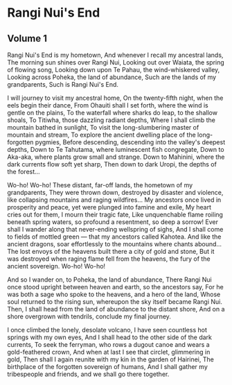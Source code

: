 # Rangi Nui's End

## Volume 1

Rangi Nui's End is my hometown, And whenever I recall my ancestral lands, The
morning sun shines over Rangi Nui, Looking out over Waiata, the spring of
flowing song, Looking down upon Te Pahau, the wind-whiskered valley, Looking
across Poheka, the land of abundance, Such are the lands of my grandparents,
Such is Rangi Nui's End.

I will journey to visit my ancestral home, On the twenty-fifth night, when the
eels begin their dance, From Ohauiti shall I set forth, where the wind is gentle
on the plains, To the waterfall where sharks do leap, to the shallow shoals, To
Titiwha, those dazzling radiant depths, Where I shall climb the mountain bathed
in sunlight, To visit the long-slumbering master of mountain and stream, To
explore the ancient dwelling place of the long-forgotten pygmies, Before
descending, descending into the valley's deepest depths, Down to Te Tahutama,
where luminescent fish congregate, Down to Aka-aka, where plants grow small and
strange. Down to Mahinini, where the dark currents flow soft yet sharp, Then
down to dark Uropi, the depths of the forest...

Wo-ho! Wo-ho! These distant, far-off lands, the hometown of my grandparents,
They were thrown down, destroyed by disaster and violence, like collapsing
mountains and raging wildfires... My ancestors once lived in prosperity and
peace, yet were plunged into famine and exile, My heart cries out for them, I
mourn their tragic fate, Like unquenchable flame roiling beneath spring waters,
so profound a resentment, so deep a sorrow! Ever shall I wander along that
never-ending wellspring of sighs, And I shall come to fields of mottled green —
that my ancestors called Kahotea. And like the ancient dragons, soar
effortlessly to the mountains where chants abound... The lost envoys of the
heavens built there a city of gold and stone, But it was destroyed when raging
flame fell from the heavens, the fury of the ancient sovereign. Wo-ho! Wo-ho!

And so I wander on, to Poheka, the land of abundance, There Rangi Nui once stood
upright between heaven and earth, so the ancestors say, For he was both a sage
who spoke to the heavens, and a hero of the land, Whose soul returned to the
rising sun, whereupon the sky itself became Rangi Nui. Then, I shall head from
the land of abundance to the distant shore, And on a shore overgrown with
tendrils, conclude my final journey.

I once climbed the lonely, desolate volcano, I have seen countless hot springs
with my own eyes, And I shall head to the other side of the dark currents, To
seek the ferryman, who rows a dugout canoe and wears a gold-feathered crown, And
when at last I see that circlet, glimmering in gold, Then shall I again reunite
with my kin in the garden of Hairinei, The birthplace of the forgotten sovereign
of humans, And I shall gather my tribespeople and friends, and we shall go there
together.
